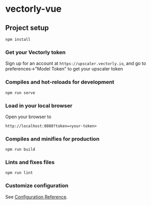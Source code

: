 # vectorly-vue

## Project setup
```
npm install
```

### Get your Vectorly  token

Sign up for an account at `https://upscaler.vectorly.io`, and go to preferences->"Model Token" to get your upscaler token


### Compiles and hot-reloads for development
```
npm run serve
```

### Load in your local browser

Open your browser to

```
http://localhost:8080?token=<your-token>
```

### Compiles and minifies for production
```
npm run build
```

### Lints and fixes files
```
npm run lint
```

### Customize configuration
See [Configuration Reference](https://cli.vuejs.org/config/).
